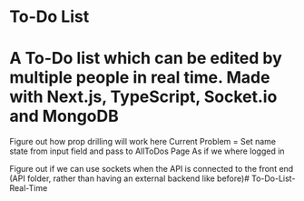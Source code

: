 # To-Do List
# A To-Do list which can be edited by multiple people in real time. Made with Next.js, TypeScript, Socket.io and MongoDB

Figure out how prop drilling will work here
    Current Problem =
        Set name state from input field and pass to AllToDos Page
        As if we where logged in

Figure out if we can use sockets when the API is connected to the front end 
    (API folder, rather than having an external backend like before)# To-Do-List-Real-Time
